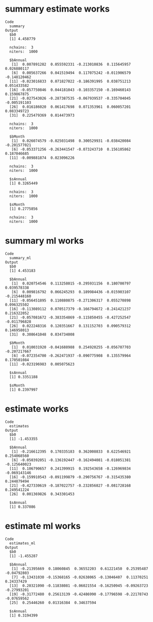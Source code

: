 # summary estimate works

    Code
      summary
    Output
      $b0
      [1] 4.458779
      
      nchains:  3 
      niters:  1000 
      
      $bAnnual
       [1]  0.007891282  0.055592331 -0.213010836  0.115645957  0.026880117
       [6]  0.005637266  0.041519494  0.117075242 -0.011906579 -0.148120462
      [11] -0.023016833  0.071827022 -0.186391995  0.038751213  0.051433582
      [16] -0.057750846  0.044181043 -0.103357150 -0.169460143  0.159867875
      [21] -0.027543026 -0.287387535 -0.067939537 -0.335704045 -0.005191103
      [26]  0.016186020  0.061417698  0.071353961  0.060057201  0.083349723
      [31]  0.225479369  0.014473973
      
      nchains:  3 
      niters:  1000 
      
      $bMonth
       [1]  0.026074579 -0.025031498  0.300529931 -0.038420084 -0.201577021
       [6] -0.053371256 -0.263441547 -0.073243710  0.156105862  0.187046685
      [11] -0.009881874  0.023096226
      
      nchains:  3 
      niters:  1000 
      
      $sAnnual
      [1] 0.3265449
      
      nchains:  3 
      niters:  1000 
      
      $sMonth
      [1] 0.2775856
      
      nchains:  3 
      niters:  1000 
      

# summary ml works

    Code
      summary_ml
    Output
      $b0
      [1] 4.453183
      
      $bAnnual
       [1]  0.020754546  0.113258015 -0.295931156  0.180700797  0.039578338
       [6]  0.009816792  0.066245293  0.189984436 -0.015903107 -0.215448160
      [11] -0.056451895  0.110880875 -0.271306317  0.055270898  0.096325502
      [16] -0.113089112  0.070517379 -0.166794672 -0.241421237  0.216322052
      [21] -0.057081672 -0.383354869 -0.115850455 -0.427252547 -0.011796828
      [26]  0.022248316  0.120351667  0.131152703  0.090579312  0.146958013
      [31]  0.308641048  0.034734008
      
      $bMonth
       [1]  0.010031920 -0.041688988  0.254920255 -0.056707703 -0.207217667
       [6] -0.072354700 -0.262471937 -0.090775908  0.135579964  0.170501084
      [11] -0.023196983  0.005075623
      
      $sAnnual
      [1] 0.3351188
      
      $sMonth
      [1] 0.2397997
      

# estimate works

    Code
      estimates
    Output
      $b0
      [1] -1.453355
      
      $bAnnual
       [1] -0.216612395  0.170335183  0.362008833  0.622546921  0.254068560
       [6] -0.050392051 -0.136192447 -0.162494081 -0.018051381 -0.125640023
      [11]  0.106790657  0.241399915  0.192543658 -0.126969834 -0.069143146
      [16] -0.159910543 -0.091199879 -0.290756767 -0.315435380  0.244879494
      [21] -0.427330619 -0.187022757 -0.232856827 -0.081728168  0.249541224
      [26]  0.001369826  0.343301453
      
      $sAnnual
      [1] 0.337086
      

# estimate ml works

    Code
      estimates_ml
    Output
      $b0
      [1] -1.455287
      
      $bAnnual
       [1] -0.21395669  0.18060845  0.36552203  0.61221450  0.25395487 -0.04792803
       [7] -0.13431030 -0.15368165 -0.02638065 -0.13046407  0.11370251  0.24337429
      [13]  0.20321090 -0.11838081 -0.06021554 -0.16250945 -0.09263723 -0.27993201
      [19] -0.31772480  0.25613139 -0.42486990 -0.17796598 -0.22178743 -0.07659562
      [25]  0.25446260  0.01316384  0.34637594
      
      $sAnnual
      [1] 0.3194399
      

